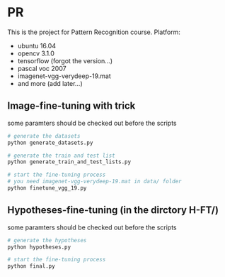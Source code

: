 # PR
This is the project for Pattern Recognition course.
Platform:
- ubuntu 16.04
- opencv 3.1.0
- tensorflow (forgot the version...)
- pascal voc 2007
- imagenet-vgg-verydeep-19.mat
- and more (add later...)

## Image-fine-tuning with trick
some paramters should be checked out before the scripts

```sh
# generate the datasets
python generate_datasets.py

# generate the train and test list
python generate_train_and_test_lists.py

# start the fine-tuning process
# you need imagenet-vgg-verydeep-19.mat in data/ folder
python finetune_vgg_19.py
```

## Hypotheses-fine-tuning (in the dirctory H-FT/)
some paramters should be checked out before the scripts

```sh
# generate the hypotheses
python hypotheses.py

# start the fine-tuning process
python final.py
```
